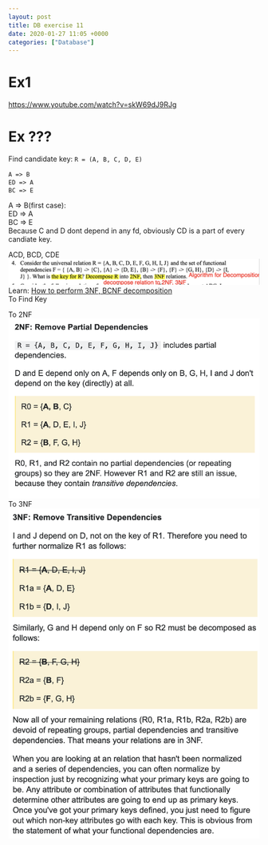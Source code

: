 ```yaml
---
layout: post
title: DB exercise 11
date: 2020-01-27 11:05 +0000
categories: ["Database"]
---
```

# Ex1
https://www.youtube.com/watch?v=skW69dJ9RJg

# Ex ??? 
Find candidate key:
`R = (A, B, C, D, E)`
```
A => B
ED => A
BC => E
```
A => B(first case):  
ED => A  
BC => E  
Because C and D dont depend in any fd, obviously CD is a part of every candiate key.  

ACD, BCD, CDE
![](/assets/img/2020-01-27-12-06-50.png)
Learn: [How to perform 3NF, BCNF decomposition](https://www.youtube.com/watch?v=L5R1l2eegtE)  
To Find Key

To 2NF
![](/assets/img/2020-01-27-12-06-30.png)
To 3NF
![](/assets/img/2020-01-27-12-07-06.png)
